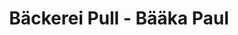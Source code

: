 ---
title: "Bäckerei Pull - Bääka Paul"
url: /traben-trarbach/baeckerei-pull-baeaeka-paul/
shop: Bäckerei
---